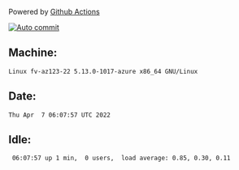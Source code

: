 Powered by [Github Actions](https://github.com/features/actions)

[![Auto commit](https://github.com/gyfary/workstation/workflows/Auto%20commit/badge.svg)](https://github.com/gyfary/workstation/actions?query=workflow%3A%22Auto+commit%22)

## Machine:
```
Linux fv-az123-22 5.13.0-1017-azure x86_64 GNU/Linux
```
## Date:
```
Thu Apr  7 06:07:57 UTC 2022
```
## Idle:
```
 06:07:57 up 1 min,  0 users,  load average: 0.85, 0.30, 0.11
```
